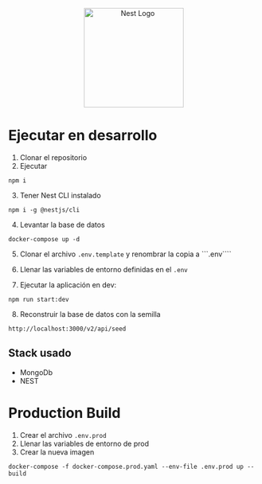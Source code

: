 <p align="center">
  <a href="http://nestjs.com/" target="blank"><img src="https://nestjs.com/img/logo-small.svg" width="200" alt="Nest Logo" /></a>
</p>

[circleci-image]: https://img.shields.io/circleci/build/github/nestjs/nest/master?token=abc123def456
[circleci-url]: https://circleci.com/gh/nestjs/nest

  
  # Ejecutar en desarrollo

  1. Clonar el repositorio
  2. Ejecutar
  ```
  npm i
  ```
  3. Tener Nest CLI instalado 
  ```
  npm i -g @nestjs/cli
  ```

  4. Levantar la base de datos
  ```
  docker-compose up -d
  ```

  5. Clonar el archivo ```.env.template``` y renombrar la copia a ```.env````

  6. Llenar las variables de entorno definidas en el ```.env```

  7. Ejecutar la aplicación en dev:
  ```
  npm run start:dev
  ```

  8. Reconstruir la base de datos con la semilla
  ```
  http://localhost:3000/v2/api/seed
  ```


  ## Stack usado
  * MongoDb
  * NEST

  # Production Build
  1. Crear el archivo ```.env.prod```
  2. Llenar las variables de entorno de prod
  3. Crear la nueva imagen
  ```
  docker-compose -f docker-compose.prod.yaml --env-file .env.prod up --build
  ```
